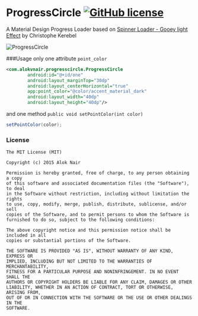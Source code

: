 # ProgressCircle [![GitHub license](https://img.shields.io/github/license/mashape/apistatus.svg)]()
A Material Design Progress Loader based on [Spinner Loader - Gooey light Effect](https://goo.gl/2L7wDk) by Christophe Kerebel

![ProgressCircle](https://raw.githubusercontent.com/alokvnair/ProgressCircle/master/screens/progressCircle.gif)

###Usage
only one attribute `point_color`

```xml
<com.alokvnair.progresscircle.ProgressCircle
        android:id="@+id/one"
        android:layout_marginTop="30dp"
        android:layout_centerHorizontal="true"
        app:point_color="@color/accent_material_dark"
        android:layout_width="40dp"
        android:layout_height="40dp"/>
```

and one method `public void setPointColor(int color)`

```java
setPointColor(color);
```

### License

```
The MIT License (MIT)

Copyright (c) 2015 Alok Nair

Permission is hereby granted, free of charge, to any person obtaining a copy
of this software and associated documentation files (the "Software"), to deal
in the Software without restriction, including without limitation the rights
to use, copy, modify, merge, publish, distribute, sublicense, and/or sell
copies of the Software, and to permit persons to whom the Software is
furnished to do so, subject to the following conditions:

The above copyright notice and this permission notice shall be included in all
copies or substantial portions of the Software.

THE SOFTWARE IS PROVIDED "AS IS", WITHOUT WARRANTY OF ANY KIND, EXPRESS OR
IMPLIED, INCLUDING BUT NOT LIMITED TO THE WARRANTIES OF MERCHANTABILITY,
FITNESS FOR A PARTICULAR PURPOSE AND NONINFRINGEMENT. IN NO EVENT SHALL THE
AUTHORS OR COPYRIGHT HOLDERS BE LIABLE FOR ANY CLAIM, DAMAGES OR OTHER
LIABILITY, WHETHER IN AN ACTION OF CONTRACT, TORT OR OTHERWISE, ARISING FROM,
OUT OF OR IN CONNECTION WITH THE SOFTWARE OR THE USE OR OTHER DEALINGS IN THE
SOFTWARE.
```